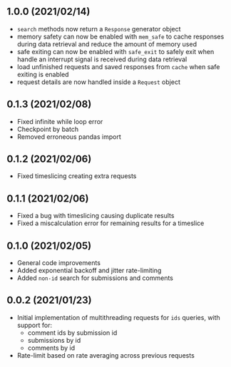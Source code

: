 ## 1.0.0 (2021/02/14)

- `search` methods now return a `Response` generator object
- memory safety can now be enabled with `mem_safe` to cache responses during data retrieval and reduce the amount of memory used
- safe exiting can now be enabled with `safe_exit` to safely exit when handle an interrupt signal is received during data retrieval
- load unfinished requests and saved responses from `cache` when safe exiting is enabled
- request details are now handled inside a `Request` object

## 0.1.3 (2021/02/08)

- Fixed infinite while loop error
- Checkpoint by batch
- Removed erroneous pandas import

## 0.1.2 (2021/02/06)

- Fixed timeslicing creating extra requests

## 0.1.1 (2021/02/06)

- Fixed a bug with timeslicing causing duplicate results
- Fixed a miscalculation error for remaining results for a timeslice

## 0.1.0 (2021/02/05)

- General code improvements
- Added exponential backoff and jitter rate-limiting
- Added `non-id` search for submissions and comments

## 0.0.2 (2021/01/23)

- Initial implementation of multithreading requests for `ids` queries, with support for:
  - comment ids by submission id
  - submissions by id
  - comments by id
- Rate-limit based on rate averaging across previous requests

